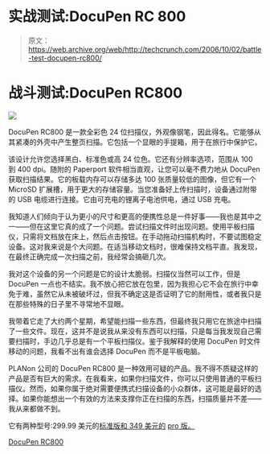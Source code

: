 # 实战测试:DocuPen RC 800

> 原文：<https://web.archive.org/web/http://techcrunch.com/2006/10/02/battle-test-docupen-rc800/>

# 战斗测试:DocuPen RC800

![](img/9b9555a562978c3b3f377081b29ef3c2.png)

DocuPen RC800 是一款全彩色 24 位扫描仪，外观像钢笔，因此得名。它能够从其紧凑的外壳中产生整页扫描。它包括一个显眼的手提箱，用于在旅行中保护它。

该设计允许您选择黑白、标准色或高 24 位色。它还有分辨率选项，范围从 100 到 400 dpi。随附的 Paperport 软件相当直观，让您可以毫不费力地从 DocuPen 获取扫描结果。它的板载内存可以存储多达 100 张质量较低的图像，但它有一个 MicroSD 扩展槽，用于更大的存储容量。当您准备好上传扫描时，设备通过附带的 USB 电缆进行连接。它由可充电的锂离子电池供电，通过 USB 充电。

我知道人们倾向于认为更小的尺寸和更高的便携性总是一件好事——我也是其中之一——但在这里它真的成了一个问题。尝试扫描文件时出现问题。使用平板扫描仪，只需将文档放在床上，然后点击按钮。在手动拖动扫描机构时，不要试图稳定设备。这对我来说是个大问题。在适当移动文档时，很难保持文档平直。我发现，在最终正确完成一次扫描之前，我经常会搞砸几次。

我对这个设备的另一个问题是它的设计太脆弱。扫描仪当然可以工作，但是 DocuPen 一点也不结实。我不放心把它放在包里，因为我担心它不会在旅行中幸免于难，虽然它从未被破坏过，但我不确定这是否证明了它的耐用性，或者我只是在那些特殊的日子里不寻常地不显眼。

我带着它走了大约两个星期，希望能扫描一些东西，但最终我只用它在旅途中扫描了一些文件。现在，这并不是说我从来没有东西可以扫描，只是每当我发现自己需要扫描时，手边几乎总是有一个平板扫描仪。鉴于我解释的使用 DocuPen 时文件移动的问题，我看不出有谁会选择 DocuPen 而不是平板电脑。

PLANon 公司的 DocuPen RC800 是一种效用可疑的产品。我不得不质疑这样的产品是否有巨大的需求。在我看来，如果你扫描文件，你可以只使用普通的平板扫描仪。然而，如果你属于绝对需要便携式扫描设备的小众群体，这可能是最好的选择。如果你能想出一个有效的方法来支撑你正在扫描的东西，扫描质量并不差——我从来都做不到。

它有两种型号:299.99 美元的[标准版和 349 美元的](https://web.archive.org/web/20210304165507/http://secure.netsolhost.com/415038.422786/Merchant2/merchant.mvc?Screen=PROD&Product_Code=DPEN-RC800-REG&Category_Code=) [pro 版。](https://web.archive.org/web/20210304165507/http://secure.netsolhost.com/415038.422786/Merchant2/merchant.mvc?Screen=PROD&Product_Code=DPEN-RC800-PRO-REG&Category_Code=)

[DocuPen RC800](https://web.archive.org/web/20210304165507/http://planon.com/docupen_rc800.php)